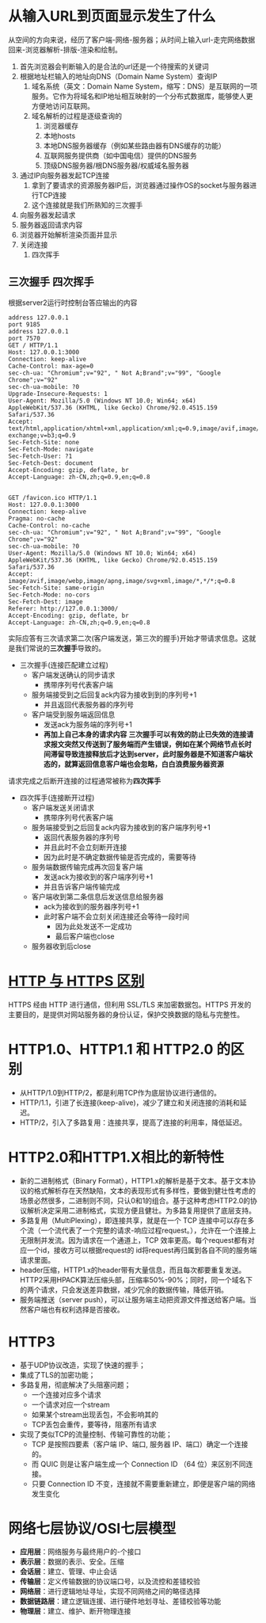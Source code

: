 # 从输入URL到页面显示发生了什么
从空间的方向来说，经历了客户端-网络-服务器；从时间上输入url-走完网络数据回来-浏览器解析-排版-渲染和绘制。
1. 首先浏览器会判断输入的是合法的url还是一个待搜索的关键词
2. 根据地址栏输入的地址向DNS（Domain Name System）查询IP
   1. 域名系统（英文：Domain Name System，缩写：DNS）是互联网的一项服务。它作为将域名和IP地址相互映射的一个分布式数据库，能够使人更方便地访问互联网。
   2. 域名解析的过程是逐级查询的
      1. 浏览器缓存
      2. 本地hosts
      3. 本地DNS服务器缓存（例如某些路由器有DNS缓存的功能）
      4. 互联网服务提供商（如中国电信）提供的DNS服务
      5. 顶级DNS服务器/根DNS服务器/权威域名服务器
3. 通过IP向服务器发起TCP连接
   1. 拿到了要请求的资源服务器IP后，浏览器通过操作OS的socket与服务器进行TCP连接
   2. 这个连接就是我们所熟知的三次握手
4. 向服务器发起请求
5. 服务器返回请求内容
6. 浏览器开始解析渲染页面并显示
7. 关闭连接
   1. 四次挥手

## 三次握手 四次挥手
根据server2运行时控制台答应输出的内容  
```
address 127.0.0.1
port 9185
address 127.0.0.1
port 7570
GET / HTTP/1.1
Host: 127.0.0.1:3000
Connection: keep-alive
Cache-Control: max-age=0
sec-ch-ua: "Chromium";v="92", " Not A;Brand";v="99", "Google Chrome";v="92"
sec-ch-ua-mobile: ?0
Upgrade-Insecure-Requests: 1
User-Agent: Mozilla/5.0 (Windows NT 10.0; Win64; x64) AppleWebKit/537.36 (KHTML, like Gecko) Chrome/92.0.4515.159 Safari/537.36
Accept: text/html,application/xhtml+xml,application/xml;q=0.9,image/avif,image/webp,image/apng,*/*;q=0.8,application/signed-exchange;v=b3;q=0.9
Sec-Fetch-Site: none
Sec-Fetch-Mode: navigate
Sec-Fetch-User: ?1
Sec-Fetch-Dest: document
Accept-Encoding: gzip, deflate, br
Accept-Language: zh-CN,zh;q=0.9,en;q=0.8


GET /favicon.ico HTTP/1.1
Host: 127.0.0.1:3000
Connection: keep-alive
Pragma: no-cache
Cache-Control: no-cache
sec-ch-ua: "Chromium";v="92", " Not A;Brand";v="99", "Google Chrome";v="92"
sec-ch-ua-mobile: ?0
User-Agent: Mozilla/5.0 (Windows NT 10.0; Win64; x64) AppleWebKit/537.36 (KHTML, like Gecko) Chrome/92.0.4515.159 Safari/537.36
Accept: image/avif,image/webp,image/apng,image/svg+xml,image/*,*/*;q=0.8
Sec-Fetch-Site: same-origin
Sec-Fetch-Mode: no-cors
Sec-Fetch-Dest: image
Referer: http://127.0.0.1:3000/
Accept-Encoding: gzip, deflate, br
Accept-Language: zh-CN,zh;q=0.9,en;q=0.8
```
实际应答有三次请求第二次(客户端发送，第三次的握手)开始才带请求信息。这就是我们常说的**三次握手**导致的。
- 三次握手(连接匹配建立过程)
  - 客户端发送确认的同步请求
    - 携带序列号代表客户端
  - 服务端接受到之后回复ack内容为接收到到的序列号+1
    - 并且返回代表服务器的序列号
  - 客户端受到服务端返回信息
    - 发送ack为服务端的序列号+1
    - **再加上自己本身的请求内容**
**三次握手可以有效的防止已失效的连接请求报文突然又传送到了服务端而产生错误，例如在某个网络节点长时间滞留导致连接释放后才达到server，此时服务器是不知道客户端状态的，就算返回信息客户端也会忽略，白白浪费服务器资源**  
  
请求完成之后断开连接的过程通常被称为**四次挥手**  
- 四次挥手(连接断开过程)
  - 客户端发送关闭请求
    - 携带序列号代表客户端
  - 服务端接受到之后回复ack内容为接收到的客户端序列号+1
    - 返回代表服务器的序列号
    - 并且此时不会立刻断开连接
    - 因为此时是不确定数据传输是否完成的，需要等待
  - 服务端数据传输完成再次回复客户端
    - 发送ack为接收到的客户端序列号+1
    - 并且告诉客户端传输完成
  - 客户端收到第二条信息后发送信息给服务器
    - ack为接收到的服务器序列号+1
    - 此时客户端不会立刻关闭连接还会等待一段时间
      - 因为此处发送不一定成功
      - 最后客户端也close
  - 服务器收到后close

# [HTTP 与 HTTPS 区别](https://www.runoob.com/w3cnote/http-vs-https.html)
HTTPS 经由 HTTP 进行通信，但利用 SSL/TLS 来加密数据包。HTTPS 开发的主要目的，是提供对网站服务器的身份认证，保护交换数据的隐私与完整性。

# HTTP1.0、HTTP1.1 和 HTTP2.0 的区别
- 从HTTP/1.0到HTTP/2，都是利用TCP作为底层协议进行通信的。
- HTTP/1.1，引进了长连接(keep-alive)，减少了建立和关闭连接的消耗和延迟。
- HTTP/2，引入了多路复用：连接共享，提高了连接的利用率，降低延迟。

# HTTP2.0和HTTP1.X相比的新特性
- 新的二进制格式（Binary Format），HTTP1.x的解析是基于文本。基于文本协议的格式解析存在天然缺陷，文本的表现形式有多样性，要做到健壮性考虑的场景必然很多，二进制则不同，只认0和1的组合。基于这种考虑HTTP2.0的协议解析决定采用二进制格式，实现方便且健壮。为多路复用提供了底层支持。
- 多路复用（MultiPlexing），即连接共享，就是在一个 TCP 连接中可以存在多个流（一个流代表了一个完整的请求-响应过程request。），允许在一个连接上无限制并发流。因为请求在一个通道上，TCP 效率更高。每个request都有对应一个id，接收方可以根据request的 id将request再归属到各自不同的服务端请求里面。
- header压缩，HTTP1.x的header带有大量信息，而且每次都要重复发送。HTTP2采用HPACK算法压缩头部，压缩率50%-90%；同时，同一个域名下的两个请求，只会发送差异数据，减少冗余的数据传输，降低开销。
- 服务端推送（server push），可以让服务端主动把资源文件推送给客户端。当然客户端也有权利选择是否接收。

# HTTP3
- 基于UDP协议改造，实现了快速的握手；
- 集成了TLS的加密功能；
- 多路复用，彻底解决了头阻塞问题；
  - 一个连接对应多个请求
  - 一个请求对应一个stream
  - 如果某个stream出现丢包，不会影响其的
  - TCP丢包会重传，要等待，阻塞所有请求
- 实现了类似TCP的流量控制、传输可靠性的功能；
  - TCP 是按照四要素（客户端 IP、端口, 服务器 IP、端口）确定一个连接的。
  - 而 QUIC 则是让客户端生成一个 Connection ID （64 位）来区别不同连接。
  - 只要 Connection ID 不变，连接就不需要重新建立，即便是客户端的网络发生变化


# 网络七层协议/OSI七层模型
- **应用层**：网络服务与最终用户的-个接口
- **表示层**：数据的表示、安全。压缩
- **会话层**：建立、管理、中止会话
- **传输层**：定义传输数据的协议端口号，以及流控和差错校验
- **网络层**：进行逻辑地址寻址，实现不同网络之间的略径选择
- **数据链路层**：建立逻辑连援、进行硬件地划寻址、差错校验等功能
- **物理层**：建立、维护、断开物理连接